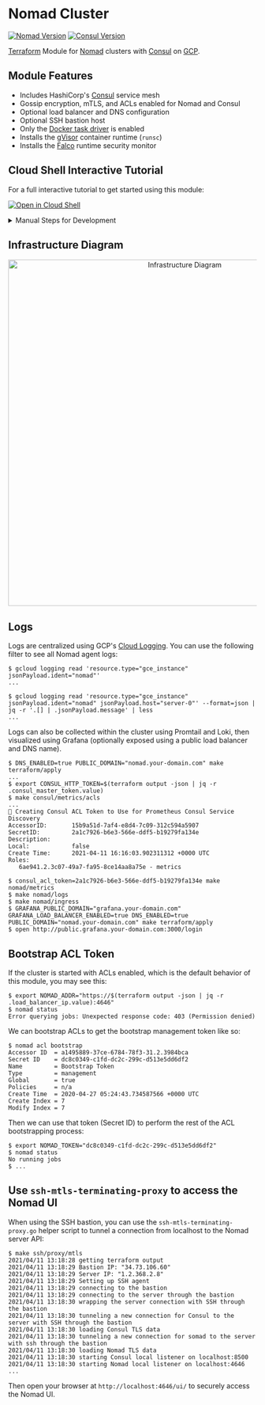# Nomad Cluster

[![Nomad Version](https://img.shields.io/badge/Nomad%20Version-1.2.3-00bc7f.svg)](https://www.nomadproject.io/downloads) [![Consul Version](https://img.shields.io/badge/Consul%20Version-1.10.5-ca2171.svg)](https://www.consul.io/downloads)

[Terraform](https://www.terraform.io/) Module for [Nomad](https://nomadproject.io/) clusters with [Consul](https://www.consul.io/) on [GCP](https://cloud.google.com/).

## Module Features

* Includes HashiCorp's [Consul](https://www.consul.io/) service mesh
* Gossip encryption, mTLS, and ACLs enabled for Nomad and Consul
* Optional load balancer and DNS configuration
* Optional SSH bastion host
* Only the [Docker task driver](https://www.nomadproject.io/docs/drivers/docker) is enabled
* Installs the [gVisor](https://gvisor.dev/) container runtime (`runsc`)
* Installs the [Falco](https://falco.org/) runtime security monitor

## Cloud Shell Interactive Tutorial

For a full interactive tutorial to get started using this module:

[![Open in Cloud Shell](https://gstatic.com/cloudssh/images/open-btn.svg)](https://ssh.cloud.google.com/cloudshell/editor?cloudshell_git_repo=https%3A%2F%2Fgithub.com%2Fpicatz%2Fterraform-google-nomad&cloudshell_print=cloud-shell%2Fprint.txt&cloudshell_tutorial=cloud-shell%2Fsteps.md&shellonly=true)

<details><summary>Manual Steps for Development</summary>
<p>

## Bootstrap a brand new GCP project using [`gcloud`](https://cloud.google.com/sdk/gcloud)

Bootstrap a new GCP using the `setup_gcp.sh` shell script:

```console
$ bash setup_gcp.sh $YOUR_PROJECT_NAME
...
```

It will automatically create, link the billing account, and enable the compute API in GCP.

### Set Environment Variables

Using your GCP project name and new created `account.json` Terraform service account file from the previous step:

```console
$ export GOOGLE_APPLICATION_CREDENTIALS=$(realpath account.json)
$ export GOOGLE_PROJECT="$YOUR_PROJECT_NAME"
```

## Build the Bastion/Server/Client Images with Packer

```console
$ cd packer
$ packer build template.json
...
```

## Build Infrastructure

```console
$ terraform plan -var="project=$GOOGLE_PROJECT" -var="credentials=$GOOGLE_APPLICATION_CREDENTIALS"
...
$ terraform apply -var="project=$GOOGLE_PROJECT" -var="credentials=$GOOGLE_APPLICATION_CREDENTIALS"
...
```

</p>
</details>

## Infrastructure Diagram

<p align="center">
    <img alt="Infrastructure Diagram" src="https://raw.githubusercontent.com/picatz/terraform-google-nomad/master/diagram.png" height="700"/>
</p>

## Logs

Logs are centralized using GCP's [Cloud Logging](https://cloud.google.com/logging). You can use the following filter to see all Nomad agent logs:

```console
$ gcloud logging read 'resource.type="gce_instance" jsonPayload.ident="nomad"'
...
```

```console
$ gcloud logging read 'resource.type="gce_instance" jsonPayload.ident="nomad" jsonPayload.host="server-0"' --format=json | jq -r '.[] | .jsonPayload.message' | less
...
```

Logs can also be collected within the cluster using Promtail and Loki, then visualized using Grafana (optionally exposed using a public load balancer and DNS name).

```console
$ DNS_ENABLED=true PUBLIC_DOMAIN="nomad.your-domain.com" make terraform/apply
...
$ export CONSUL_HTTP_TOKEN=$(terraform output -json | jq -r .consul_master_token.value)
$ make consul/metrics/acls
...
🔑 Creating Consul ACL Token to Use for Prometheus Consul Service Discovery
AccessorID:       15b9a51d-7af4-e8d4-7c09-312c594a5907
SecretID:         2a1c7926-b6e3-566e-ddf5-b19279fa134e
Description:
Local:            false
Create Time:      2021-04-11 16:16:03.902311312 +0000 UTC
Roles:
   6ae941.2.3c07-49a7-fa95-8ce14aa8a75e - metrics

$ consul_acl_token=2a1c7926-b6e3-566e-ddf5-b19279fa134e make nomad/metrics
$ make nomad/logs
$ make nomad/ingress
$ GRAFANA_PUBLIC_DOMAIN="grafana.your-domain.com" GRAFANA_LOAD_BALANCER_ENABLED=true DNS_ENABLED=true PUBLIC_DOMAIN="nomad.your-domain.com" make terraform/apply
$ open http://public.grafana.your-domain.com:3000/login
```

## Bootstrap ACL Token

If the cluster is started with ACLs enabled, which is the default behavior of this module, you may see this:

```console
$ export NOMAD_ADDR="https://$(terraform output -json | jq -r .load_balancer_ip.value):4646"
$ nomad status
Error querying jobs: Unexpected response code: 403 (Permission denied)
```

We can bootstrap ACLs to get the bootstrap management token like so:

```console
$ nomad acl bootstrap
Accessor ID  = a1495889-37ce-6784-78f3-31.2.3984bca
Secret ID    = dc8c0349-c1fd-dc2c-299c-d513e5dd6df2
Name         = Bootstrap Token
Type         = management
Global       = true
Policies     = n/a
Create Time  = 2020-04-27 05:24:43.734587566 +0000 UTC
Create Index = 7
Modify Index = 7
```

Then we can use that token (Secret ID) to perform the rest of the ACL bootstrapping process:

```console
$ export NOMAD_TOKEN="dc8c0349-c1fd-dc2c-299c-d513e5dd6df2"
$ nomad status
No running jobs
$ ...
```

## Use `ssh-mtls-terminating-proxy` to access the Nomad UI

When using the SSH bastion, you can use the `ssh-mtls-terminating-proxy.go` helper script to tunnel a connection from localhost to the Nomad server API:

```console
$ make ssh/proxy/mtls
2021/04/11 13:18:28 getting terraform output
2021/04/11 13:18:29 Bastion IP: "34.73.106.60"
2021/04/11 13:18:29 Server IP: "1.2.368.2.8"
2021/04/11 13:18:29 Setting up SSH agent
2021/04/11 13:18:29 connecting to the bastion
2021/04/11 13:18:29 connecting to the server through the bastion
2021/04/11 13:18:30 wrapping the server connection with SSH through the bastion
2021/04/11 13:18:30 tunneling a new connection for Consul to the server with SSH through the bastion
2021/04/11 13:18:30 loading Consul TLS data
2021/04/11 13:18:30 tunneling a new connection for somad to the server with ssh through the bastion
2021/04/11 13:18:30 loading Nomad TLS data
2021/04/11 13:18:30 starting Consul local listener on localhost:8500
2021/04/11 13:18:30 starting Nomad local listener on localhost:4646
...
```

Then open your browser at `http://localhost:4646/ui/` to securely access the Nomad UI.
